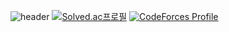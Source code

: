 ![header](https://capsule-render.vercel.app/api?type=transparent&color=auto&height=300&section=header&text=hello,%20world&fontSize=90)
[![Solved.ac프로필](http://mazassumnida.wtf/api/v2/generate_badge?boj=hoxymola)](https://solved.ac/hoxymola?align=center)
[![CodeForces Profile](https://cf.leed.at?id=hoxym01a?align=center)](https://codeforces.com/profile/hoxym01a)
